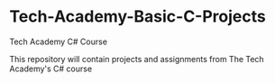# Tech-Academy-Basic-C-Projects
Tech Academy C# Course

This repository will contain projects and assignments from The Tech Academy's C# course
